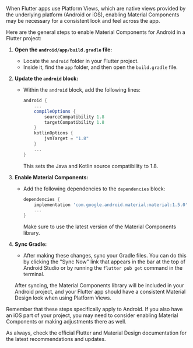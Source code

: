 When Flutter apps use Platform Views, which are native views provided by the underlying platform (Android or iOS), enabling Material Components may be necessary for a consistent look and feel across the app.

Here are the general steps to enable Material Components for Android in a Flutter project:

1. **Open the `android/app/build.gradle` file:**
   - Locate the `android` folder in your Flutter project.
   - Inside it, find the `app` folder, and then open the `build.gradle` file.

2. **Update the `android` block:**
   - Within the `android` block, add the following lines:

     ```gradle
     android {
         ...
         compileOptions {
             sourceCompatibility 1.8
             targetCompatibility 1.8
         }
         kotlinOptions {
             jvmTarget = "1.8"
         }
         ...
     }
     ```

     This sets the Java and Kotlin source compatibility to 1.8.

3. **Enable Material Components:**
   - Add the following dependencies to the `dependencies` block:

     ```gradle
     dependencies {
         implementation 'com.google.android.material:material:1.5.0'
         ...
     }
     ```

     Make sure to use the latest version of the Material Components library.

4. **Sync Gradle:**
   - After making these changes, sync your Gradle files. You can do this by clicking the "Sync Now" link that appears in the bar at the top of Android Studio or by running the `flutter pub get` command in the terminal.

   After syncing, the Material Components library will be included in your Android project, and your Flutter app should have a consistent Material Design look when using Platform Views.

Remember that these steps specifically apply to Android. If you also have an iOS part of your project, you may need to consider enabling Material Components or making adjustments there as well.

As always, check the official Flutter and Material Design documentation for the latest recommendations and updates.